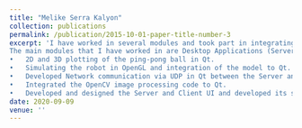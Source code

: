 ```yaml
---
title: "Melike Serra Kalyon"
collection: publications
permalink: /publication/2015-10-01-paper-title-number-3
excerpt: 'I have worked in several modules and took part in integrating the whole system. 
The main modules that I have worked in are Desktop Applications (Server and Client) and simulation of the robot. 
•	2D and 3D plotting of the ping-pong ball in Qt.
•	Simulating the robot in OpenGL and integration of the model to Qt.
•	Developed Network communication via UDP in Qt between the Server and the Client. 
•	Integrated the OpenCV image processing code to Qt.
•	Developed and designed the Server and Client UI and developed its system programming (thread and signal handling).'
date: 2020-09-09
venue: ''
---
```

